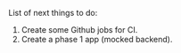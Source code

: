 List of next things to do:
1. Create some Github jobs for CI.
2. Create a phase 1 app (mocked backend).

